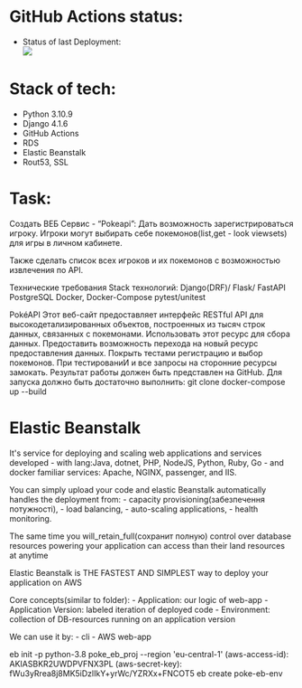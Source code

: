 # GitHub Actions status:
 - Status of last Deployment: <br>
<img src="https://github.com/n-varvonets/poke-api/workflows/CI-CD-PokeApi-to-AWS-ElasticBeanstalk/badge.svg?branch=main"><br>

# Stack of tech:
- Python 3.10.9
- Django 4.1.6
- GitHub Actions
- RDS
- Elastic Beanstalk
- Rout53, SSL

# Task:
Создать ВЕБ Сервис - “Pokeapi”:
Дать возможность зарегистрироваться игроку.
Игроки могут выбирать себе покемонов(list,get - look viewsets) для игры в личном кабинете.

Также сделать список всех игроков и их покемонов с возможностью  извлечения по API.

Технические требования
Stack технологий:
Django(DRF)/ Flask/ FastAPI
PostgreSQL
Docker, Docker-Compose
pytest/unitest

PokéAPI Этот веб-сайт предоставляет интерфейс RESTful API для высокодетализированных объектов, построенных из тысяч
строк данных, связанных с покемонами. Использовать этот ресурс для сбора данных. Предоставить возможность перехода  на новый ресурс предоставления данных.
Покрыть тестами регистрацию и выбор покемонов. При тестированиИ и все запросы на сторонние ресурсы замокать.
Результат работы должен быть представлен на GitHub. Для запуска должно быть достаточно выполнить:
git clone
docker-compose up --build

#  Elastic Beanstalk
It's service for deploying and scaling web applications and services developed
    - with lang:Java, dotnet, PHP, NodeJS, Python, Ruby, Go 
    - and docker familiar services: Apache, NGINX, passenger, and IIS.

You can simply upload your code and elastic Beanstalk automatically handles the deployment from:
    - capacity provisioning(забезпечення потужності),
    - load balancing,
    - auto-scaling applications,
    - health monitoring.

The same time you will_retain_full(сохранит полную) control over database
resources powering your application can access than their land resources at anytime

Elastic Beanstalk is THE FASTEST AND SIMPLEST way to deploy your application on AWS

Core concepts(similar to folder):
    - Application: our logic of web-app
    - Application Version: labeled iteration of deployed code
    - Environment: collection of DB-resources running on an application version

We can use it by:
       - cli
       - AWS web-app

eb init -p python-3.8 poke_eb_proj --region 'eu-central-1'
(aws-access-id): AKIASBKR2UWDPVFNX3PL
(aws-secret-key): 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
eb create poke-eb-env
